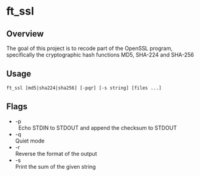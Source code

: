 ft_ssl
=======

Overview
-------
The goal of this project is to recode part of the OpenSSL program, specifically the cryptographic hash functions MD5, SHA-224 and SHA-256

Usage
-------
```
ft_ssl [md5|sha224|sha256] [-pqr] [-s string] [files ...]
```

Flags
-----------------------------
+ -p<br/>
    	Echo STDIN to STDOUT and append the checksum to STDOUT<br/>
+ -q<br/>
    	Quiet mode<br/>
+ -r<br/>
    	Reverse the format of the output<br/>
+ -s<br/>
    	Print the sum of the given string<br/>
